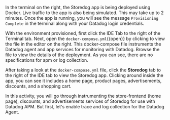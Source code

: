 In the terminal on the right, the Storedog app is being deployed using Docker. Live traffic to the app is also being simulated. This may take up to 2 minutes. Once the app is running, you will see the message `Provisioning Complete` in the terminal along with your Datadog login credentials.

With the environment provisioned, first click the IDE Tab to the right of the Terminal tab. Next, open the `docker-compose.yml`{{open}} by clicking to view the file in the editor on the right. This docker-compose file instruments the Datadog agent and app services for monitoring with Datadog. Browse the file to view the details of the deployment. As you can see, there are no specifications for apm or log collection. 

After taking a look at the `docker-compose.yml` file, click the **Storedog** tab to the right of the IDE tab to view the Storedog app. Clicking around inside the app, you can see it includes a home page, product pages, advertisements, discounts, and a shopping cart. 

In this activity, you will go through instrumenting the store-frontend (home page), discounts, and advertisements services of Storedog for use with Datadog APM. But first, let's enable trace and log collection for the Datadog Agent.